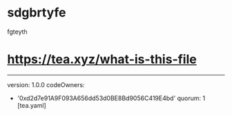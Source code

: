 # sdgbrtyfe
fgteyth
# https://tea.xyz/what-is-this-file
---
version: 1.0.0
codeOwners:
  - '0xd2d7e91A9F093A656dd53d0BE8Bd9056C419E4bd'
quorum: 1
[tea.yaml]
